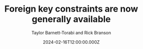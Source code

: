 ---
title: Foreign key constraints are now generally available
date: 2024-02-16T12:00:00.000Z
author: Taylor Barnett-Torabi and Rick Branson
summary: You can now enable foreign key constraints to enforce referential integrity in your PlanetScale database.
tags:
  - post
remoteURL: https://planetscale.com/blog/foreign-key-constraints-are-now-generally-available
remoteBaseURL: planetscale.com
---